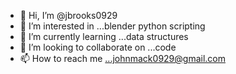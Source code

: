 - 👋 Hi, I’m @jbrooks0929
- 👀 I’m interested in ...blender python scripting
- 🌱 I’m currently learning ...data structures
- 💞️ I’m looking to collaborate on ...code
- 📫 How to reach me ...johnmack0929@gmail.com

<!---
jbrooks0929/jbrooks0929 is a ✨ special ✨ repository because its `README.md` (this file) appears on your GitHub profile.
You can click the Preview link to take a look at your changes.
--->
